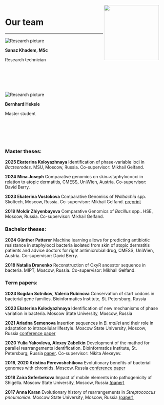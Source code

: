 <div><img src="/group_logo.png" width="180px" style="max-width: 50%" align="right"></div>

# Our team 
---

<p style="margin-top: 15px;">
<div class="col-left">
  <img src="/Team/sanaz.jpg" alt="Research picture" style="max-width: 70%">
</div>
</p>

**Sanaz Khadem, MSc**

Research technician

<br/>
<br/>
<br/>
<br/>


<p style="margin-top: 15px;">
<div class="col-left">
  <img src="/Team/katya.jpg" alt="Research picture" style="max-width: 70%">
</div>
</p>

**Bernhard Hekele**

Master student

<br/>
<br/>
<br/>
<br/>

### Master theses:
**2025 Ekaterina Koloyazhnaya** Identification of phase-variable loci in _Bacteorodes_. MSU, Moscow, Russia. Co-supervisor: Mikhail Gelfand.

**2024 Mina Joseph** Comparative genomics on skin~staphylococci in relation to atopic dermatitis, CMESS, UniWien, Austria. Co-supervisor: David Berry.

**2023 Ekaterina Vostokova** Comparative Genomics of _Wolbachia_ spp. Skoltech, Moscow, Russia. Co-supervisor: Mikhail Gelfand. [preprint](https://www.biorxiv.org/content/10.1101/2023.10.25.563763v1.abstract)

**2019 Moldir Zhiyenbayeva** Comparative Genomics of _Bacillus_ spp.. HSE, Moscow, Russia. Co-supervisor: Mikhail Gelfand.

### Bachelor  theses:
**2024 Günther Patterer** Machine learning allows for predicting antibiotic resistance in staphylocci bacteria isolated from skin of atopic dermatitis patients and advice doctors for right antimicrobial drug, CMESS, UniWien, Austria. Co-supervisor: David Berry.

**2018 Natalia Dranenko** Reconstruction of OxyR ancestor sequence in bacteria. MIPT, Moscow, Russia. Co-supervisor: Mikhail Gelfand.

### Term papers:

**2023 Bogdan Sotnikov, Valeria Rubinova** Conservation of start codons in bacterial gene families. Bioinformatics Institute, St. Petersburg, Russia

**2023 Ekaterina Kolodyazhnaya** Identification of new mechanisms of phase variation in bacteria. Moscow State University, Moscow, Russia

**2021 Ariadna Semenova** Insertion sequences in _B. mallei_ and their role in adaptation to intracellular lifestyle. Moscow State University, Moscow, Russia [conference paper](http://mccmb.belozersky.msu.ru/2021/thesis/abstracts/193_MCCMB_2021.pdf)

**2020 Yulia Yakovleva, Alexey Zabelkin** Development of the mathod for parallel rearrangements identification. Bioinformatics Institute, St. Petersburg, Russia [paper](https://doi.org/10.1093/bioinformatics/btab691). Co-supervisor: Nikita Alexeyev.

**2019, 2020 Kristina Perevoshchikova** Evolutionary benefits of bacterial genomes with chromids. Moscow, Russia [conference paper](http://mccmb.belozersky.msu.ru/2021/thesis/abstracts/93_MCCMB_2021.pdf)

**2019 Zaira Seferbekova** Impact of mobile elements into pathogenicity of Shigella. Moscow State University, Moscow, Russia [(paper)](https://doi.org/10.1101/2020.06.12.147751)

**2017 Anna Karan** Evolutionary history of rearrangements in _Streptococcus pneumoniae_. Moscow State University, Moscow, Russia [(paper)](https://doi.org/10.1186/s12862-019-1403-6)
